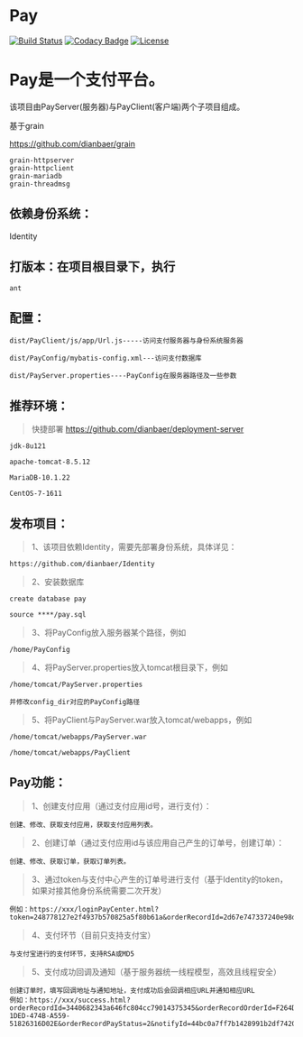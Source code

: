 # Pay

[![Build Status](https://travis-ci.org/dianbaer/Pay.svg?branch=master)](https://travis-ci.org/dianbaer/Pay)
[![Codacy Badge](https://api.codacy.com/project/badge/Grade/ee6a61826df447279701b6b9584084a4)](https://www.codacy.com/app/232365732/Pay?utm_source=github.com&amp;utm_medium=referral&amp;utm_content=dianbaer/Pay&amp;utm_campaign=Badge_Grade)
[![License](https://img.shields.io/badge/License-MIT-blue.svg)](LICENSE)

# Pay是一个支付平台。

该项目由PayServer(服务器)与PayClient(客户端)两个子项目组成。

基于grain

https://github.com/dianbaer/grain

	grain-httpserver
	grain-httpclient
	grain-mariadb
	grain-threadmsg


## 依赖身份系统：

Identity


## 打版本：在项目根目录下，执行

	ant


## 配置：

	dist/PayClient/js/app/Url.js-----访问支付服务器与身份系统服务器

	dist/PayConfig/mybatis-config.xml---访问支付数据库

	dist/PayServer.properties----PayConfig在服务器路径及一些参数


## 推荐环境：

>快捷部署 https://github.com/dianbaer/deployment-server

	jdk-8u121

	apache-tomcat-8.5.12

	MariaDB-10.1.22

	CentOS-7-1611


## 发布项目：

>1、该项目依赖Identity，需要先部署身份系统，具体详见：

	https://github.com/dianbaer/Identity

>2、安装数据库
	
	create database pay
	
	source ****/pay.sql

>3、将PayConfig放入服务器某个路径，例如
	
	/home/PayConfig

>4、将PayServer.properties放入tomcat根目录下，例如
	
	/home/tomcat/PayServer.properties
	
	并修改config_dir对应的PayConfig路径

>5、将PayClient与PayServer.war放入tomcat/webapps，例如
	
	/home/tomcat/webapps/PayServer.war
	
	/home/tomcat/webapps/PayClient


## Pay功能：

>1、创建支付应用（通过支付应用id号，进行支付）：
	
	创建、修改、获取支付应用，获取支付应用列表。
	
>2、创建订单（通过支付应用id与该应用自己产生的订单号，创建订单）：

	创建、修改、获取订单，获取订单列表。
	
>3、通过token与支付中心产生的订单号进行支付（基于Identity的token，如果对接其他身份系统需要二次开发）
	
	例如：https://xxx/loginPayCenter.html?token=248778127e2f4937b570825a5f80b61a&orderRecordId=2d67e747337240e98dbc202dbe92538e
	
>4、支付环节（目前只支持支付宝）

	与支付宝进行的支付环节，支持RSA或MD5
	
>5、支付成功回调及通知（基于服务器统一线程模型，高效且线程安全）

	创建订单时，填写回调地址与通知地址，支付成功后会回调相应URL并通知相应URL
	例如：https://xxx/success.html?orderRecordId=3440682343a646fc804cc79014375345&orderRecordOrderId=F264DA7A-1DED-474B-A559-51826316D02E&orderRecordPayStatus=2&notifyId=44bc0a7ff7b1428991b2df7420c59779

